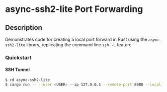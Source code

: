 # async-ssh2-lite Port Forwarding

## Description

Demonstrates code for creating a local port forward in Rust using the `async-ssh2-lite` library, replicating the command
line `ssh -L` feature

### Quickstart

#### SSH Tunnel

```bash
$ cd async-ssh2-lite
$ cargo run -- --user <USER> --ip 127.0.0.1 --remote-port 8080 --local-port 42069
```

